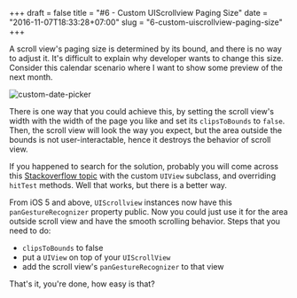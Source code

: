 +++
draft = false
title = "#6 - Custom UIScrollview Paging Size"
date = "2016-11-07T18:33:28+07:00"
slug = "6-custom-uiscrollview-paging-size"
+++

A scroll view's paging size is determined by its bound, and there is no way to adjust it. It's difficult to explain why developer wants to change this size. Consider this calendar scenario where I want to show some preview of the next month.

![custom-date-picker](/images/date-picker.gif)

There is one way that you could achieve this, by setting the scroll view's width with the width of the page you like and set its `clipsToBounds` to `false`. Then, the scroll view will look the way you expect, but the area outside the bounds is not user-interactable, hence it destroys the behavior of scroll view.

If you happened to search for the solution, probably you will come across this [Stackoverflow topic](http://stackoverflow.com/questions/6945964/uiscrollview-custom-paging) with the custom `UIView` subclass, and overriding `hitTest` methods. Well that works, but there is a better way.

From iOS 5 and above, `UIScrollview` instances now have this `panGestureRecognizer` property public. Now you could just use it for the area outside scroll view and have the smooth scrolling behavior. Steps that you need to do:

- `clipsToBounds` to false
- put a `UIView` on top of your `UIScrollView`
- add the scroll view's `panGestureRecognizer` to that view

<script src="https://gist.github.com/khoiln/dc7186fea75c232ac367270a8d768703.js"></script>

That's it, you're done, how easy is that?
